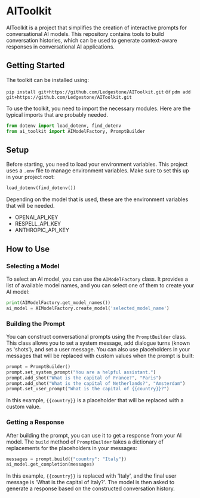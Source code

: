 # AIToolkit

AIToolkit is a project that simplifies the creation of interactive prompts for conversational AI models. This repository contains tools to build conversation histories, which can be used to generate context-aware responses in conversational AI applications.

## Getting Started

The toolkit can be installed using:

`pip install git+https://github.com/Ledgestone/AIToolkit.git`
or
`pdm add git+https://github.com/Ledgestone/AIToolkit.git`

To use the toolkit, you need to import the necessary modules. Here are the typical imports that are probably needed.

```python
from dotenv import load_dotenv, find_dotenv
from ai_toolkit import AIModelFactory, PromptBuilder
```

## Setup

Before starting, you need to load your environment variables. This project uses a `.env` file to manage environment variables. Make sure to set this up in your project root:

```python
load_dotenv(find_dotenv())
```

Depending on the model that is used, these are the environment variables that will be needed.
- OPENAI_API_KEY
- RESPELL_API_KEY
- ANTHROPIC_API_KEY


## How to Use

### Selecting a Model

To select an AI model, you can use the `AIModelFactory` class. It provides a list of available model names, and you can select one of them to create your AI model:

```python
print(AIModelFactory.get_model_names())
ai_model = AIModelFactory.create_model('selected_model_name')
```

### Building the Prompt

You can construct conversational prompts using the `PromptBuilder` class. This class allows you to set a system message, add dialogue turns (known as 'shots'), and set a user message. You can also use placeholders in your messages that will be replaced with custom values when the prompt is built:

```python
prompt = PromptBuilder()
prompt.set_system_prompt("You are a helpful assistant.")
prompt.add_shot("What is the capital of France?", "Paris")
prompt.add_shot("What is the capital of Netherlands?", "Amsterdam")
prompt.set_user_prompt("What is the capital of {{country}}?")
```

In this example, `{{country}}` is a placeholder that will be replaced with a custom value.

### Getting a Response

After building the prompt, you can use it to get a response from your AI model. The `build` method of `PromptBuilder` takes a dictionary of replacements for the placeholders in your messages:

```python
messages = prompt.build({"country": "Italy"})
ai_model.get_completion(messages)
```

In this example, `{{country}}` is replaced with 'Italy', and the final user message is 'What is the capital of Italy?'. The model is then asked to generate a response based on the constructed conversation history.
